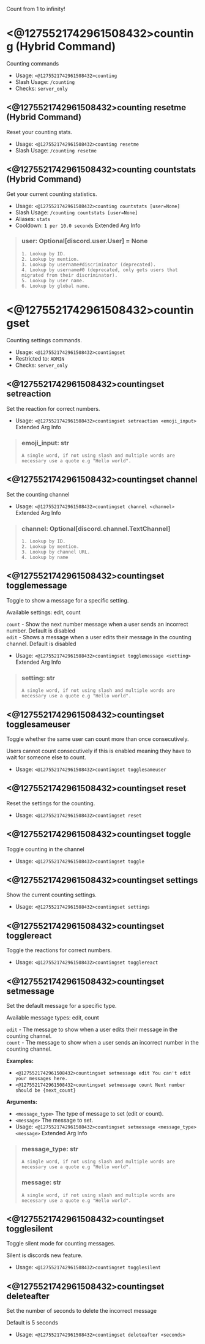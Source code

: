 Count from 1 to infinity!

# <@1275521742961508432>counting (Hybrid Command)
Counting commands<br/>
 - Usage: `<@1275521742961508432>counting`
 - Slash Usage: `/counting`
 - Checks: `server_only`
## <@1275521742961508432>counting resetme (Hybrid Command)
Reset your counting stats.<br/>
 - Usage: `<@1275521742961508432>counting resetme`
 - Slash Usage: `/counting resetme`
## <@1275521742961508432>counting countstats (Hybrid Command)
Get your current counting statistics.<br/>
 - Usage: `<@1275521742961508432>counting countstats [user=None]`
 - Slash Usage: `/counting countstats [user=None]`
 - Aliases: `stats`
 - Cooldown: `1 per 10.0 seconds`
Extended Arg Info
> ### user: Optional[discord.user.User] = None
> 
> 
>     1. Lookup by ID.
>     2. Lookup by mention.
>     3. Lookup by username#discriminator (deprecated).
>     4. Lookup by username#0 (deprecated, only gets users that migrated from their discriminator).
>     5. Lookup by user name.
>     6. Lookup by global name.
> 
>     
# <@1275521742961508432>countingset
Counting settings commands.<br/>
 - Usage: `<@1275521742961508432>countingset`
 - Restricted to: `ADMIN`
 - Checks: `server_only`
## <@1275521742961508432>countingset setreaction
Set the reaction for correct numbers.<br/>
 - Usage: `<@1275521742961508432>countingset setreaction <emoji_input>`
Extended Arg Info
> ### emoji_input: str
> ```
> A single word, if not using slash and multiple words are necessary use a quote e.g "Hello world".
> ```
## <@1275521742961508432>countingset channel
Set the counting channel<br/>
 - Usage: `<@1275521742961508432>countingset channel <channel>`
Extended Arg Info
> ### channel: Optional[discord.channel.TextChannel]
> 
> 
>     1. Lookup by ID.
>     2. Lookup by mention.
>     3. Lookup by channel URL.
>     4. Lookup by name
> 
>     
## <@1275521742961508432>countingset togglemessage
Toggle to show a message for a specific setting.<br/>

Available settings: edit, count<br/>

`count` - Show the next number message when a user sends an incorrect number. Default is disabled<br/>
`edit` - Shows a message when a user edits their message in the counting channel. Default is disabled<br/>
 - Usage: `<@1275521742961508432>countingset togglemessage <setting>`
Extended Arg Info
> ### setting: str
> ```
> A single word, if not using slash and multiple words are necessary use a quote e.g "Hello world".
> ```
## <@1275521742961508432>countingset togglesameuser
Toggle whether the same user can count more than once consecutively.<br/>

Users cannot count consecutively if this is enabled meaning they have to wait for someone else to count.<br/>
 - Usage: `<@1275521742961508432>countingset togglesameuser`
## <@1275521742961508432>countingset reset
Reset the settings for the counting.<br/>
 - Usage: `<@1275521742961508432>countingset reset`
## <@1275521742961508432>countingset toggle
Toggle counting in the channel<br/>
 - Usage: `<@1275521742961508432>countingset toggle`
## <@1275521742961508432>countingset settings
Show the current counting settings.<br/>
 - Usage: `<@1275521742961508432>countingset settings`
## <@1275521742961508432>countingset togglereact
Toggle the reactions for correct numbers.<br/>
 - Usage: `<@1275521742961508432>countingset togglereact`
## <@1275521742961508432>countingset setmessage
Set the default message for a specific type.<br/>

Available message types: edit, count<br/>

`edit` - The message to show when a user edits their message in the counting channel.<br/>
`count` - The message to show when a user sends an incorrect number in the counting channel.<br/>

**Examples:**<br/>
- `<@1275521742961508432>countingset setmessage edit You can't edit your messages here.`<br/>
- `<@1275521742961508432>countingset setmessage count Next number should be {next_count}`<br/>

**Arguments:**<br/>
- `<message_type>` The type of message to set (edit or count).<br/>
- `<message>` The message to set.<br/>
 - Usage: `<@1275521742961508432>countingset setmessage <message_type> <message>`
Extended Arg Info
> ### message_type: str
> ```
> A single word, if not using slash and multiple words are necessary use a quote e.g "Hello world".
> ```
> ### message: str
> ```
> A single word, if not using slash and multiple words are necessary use a quote e.g "Hello world".
> ```
## <@1275521742961508432>countingset togglesilent
Toggle silent mode for counting messages.<br/>

Silent is discords new feature.<br/>
 - Usage: `<@1275521742961508432>countingset togglesilent`
## <@1275521742961508432>countingset deleteafter
Set the number of seconds to delete the incorrect message<br/>

Default is 5 seconds<br/>
 - Usage: `<@1275521742961508432>countingset deleteafter <seconds>`
